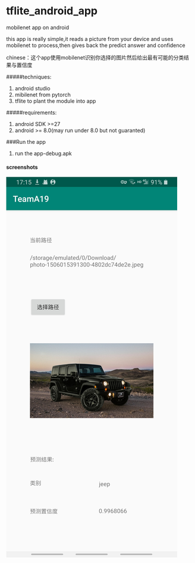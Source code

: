 # tflite_android_app
mobilenet app on android

this app is really simple,it reads a picture from your device and uses mobilenet to process,then gives back the predict answer and confidence

chinese：这个app使用mobilenet识别你选择的图片然后给出最有可能的分类结果与置信度

#####techniques:
1. android studio
2. mibilenet from pytorch
3. tflite to plant the module into app

#####requirements:
1. android SDK >=27
2. android >= 8.0(may run under 8.0 but not guaranted)

###Run the app
1. run the app-debug.apk

#### screenshots
 ![](./img/jeep.jpg)
